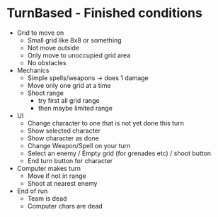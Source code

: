 TurnBased - Finished conditions
=========

* Grid to move on
  - Small grid like 8x8 or something
  - Not move outside
  - Only move to unoccupied grid area
  - No obstacles
* Mechanics
  - Simple spells/weapons -> does 1 damage
  - Move only one grid at a time
  - Shoot range
    - try first all grid range
    - then maybe limited range
* UI
  - Change character to one that is not yet done this turn
  - Show selected character
  - Show character as done
  - Change Weapon/Spell on your turn
  - Select an enemy / Empty grid (for grenades etc) / shoot button
  - End turn button for character
* Computer makes turn
  - Move if not in range
  - Shoot at nearest enemy
* End of run
  - Team is dead
  - Computer chars are dead
